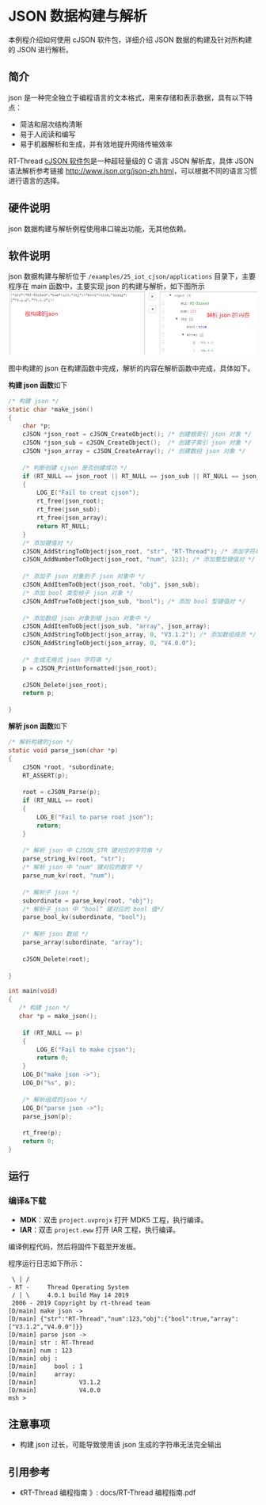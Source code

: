 # JSON 数据构建与解析

本例程介绍如何使用 cJSON 软件包，详细介绍 JSON 数据的构建及针对所构建的 JSON 进行解析。

## 简介

json 是一种完全独立于编程语言的文本格式，用来存储和表示数据，具有以下特点：

- 简洁和层次结构清晰
- 易于人阅读和编写
- 易于机器解析和生成，并有效地提升网络传输效率

 RT-Thread [cJSON 软件包](https://github.com/RT-Thread-packages/cJSON)是一种超轻量级的 C 语言 JSON 解析库，具体 JSON 语法解析参考链接 <http://www.json.org/json-zh.html>，可以根据不同的语言习惯进行语言的选择。

## 硬件说明

json 数据构建与解析例程使用串口输出功能，无其他依赖。

## 软件说明

json 数据构建与解析位于 `/examples/25_iot_cjson/applications` 目录下，主要程序在 main 函数中，主要实现 json 的构建与解析，如下图所示![构建](../../docs/figures/25_iot_cjson/pre_make_json.png)

图中构建的 json 在构建函数中完成，解析的内容在解析函数中完成，具体如下。

**构建 json 函数**如下

```c
/* 构建 json */
static char *make_json()
{
    char *p;
    cJSON *json_root = cJSON_CreateObject(); /* 创建根索引 json 对象 */
    cJSON *json_sub = cJSON_CreateObject();  /* 创建子索引 json 对象 */
    cJSON *json_array = cJSON_CreateArray(); /* 创建数组 json 对象 */

    /* 判断创建 cjson 是否创建成功 */
    if (RT_NULL == json_root || RT_NULL == json_sub || RT_NULL == json_array)
    {
        LOG_E("Fail to creat cjson");
        rt_free(json_root);
        rt_free(json_sub);
        rt_free(json_array);
        return RT_NULL;
    }
    /* 添加键值对 */
    cJSON_AddStringToObject(json_root, "str", "RT-Thread"); /* 添加字符串型键值对 */
    cJSON_AddNumberToObject(json_root, "num", 123); /* 添加整型键值对 */

    /* 添加子 json 对象到子 json 对象中 */
    cJSON_AddItemToObject(json_root, "obj", json_sub);
    /* 添加 bool 类型给子 json 对象 */
    cJSON_AddTrueToObject(json_sub, "bool"); /* 添加 bool 型键值对 */

    /* 添加数组 json 对象到根 json 对象中 */
    cJSON_AddItemToObject(json_sub, "array", json_array);
    cJSON_AddStringToObject(json_array, 0, "V3.1.2"); /* 添加数组成员 */
    cJSON_AddStringToObject(json_array, 0, "V4.0.0");

    /* 生成无格式 json 字符串 */
    p = cJSON_PrintUnformatted(json_root);

    cJSON_Delete(json_root);
    return p;

}
```

**解析 json 函数**如下

```c
/* 解析构建的json */
static void parse_json(char *p)
{
    cJSON *root, *subordinate;
    RT_ASSERT(p);

    root = cJSON_Parse(p);
    if (RT_NULL == root)
    {
        LOG_E("Fail to parse root json");
        return;
    }

    /* 解析 json 中 CJSON_STR 键对应的字符串 */
    parse_string_kv(root, "str");
    /* 解析 json 中 "num" 键对应的数字 */
    parse_num_kv(root, "num");

    /* 解析子 json */
    subordinate = parse_key(root, "obj");
    /* 解析子 json 中 “bool” 键对应的 bool 值*/
    parse_bool_kv(subordinate, "bool");

    /* 解析 json 数组 */
    parse_array(subordinate, "array");

    cJSON_Delete(root);

}
```

```c
int main(void)
{
   /* 构建 json */
   char *p = make_json();

    if (RT_NULL == p)
    {
        LOG_E("Fail to make cjson");          
        return 0;
    }
    LOG_D("make json ->");
    LOG_D("%s", p);

    /* 解析组成的json */
    LOG_D("parse json ->");
    parse_json(p);

    rt_free(p);
    return 0;
}
```

## 运行

### 编译&下载

- **MDK**：双击 `project.uvprojx` 打开 MDK5 工程，执行编译。
- **IAR**：双击 `project.eww` 打开 IAR 工程，执行编译。

编译例程代码，然后将固件下载至开发板。

程序运行日志如下所示：

```shell
 \ | /
- RT -     Thread Operating System
 / | \     4.0.1 build May 14 2019
 2006 - 2019 Copyright by rt-thread team
[D/main] make json ->
[D/main] {"str":"RT-Thread","num":123,"obj":{"bool":true,"array":["V3.1.2","V4.0.0"]}}
[D/main] parse json ->
[D/main] str : RT-Thread
[D/main] num : 123
[D/main] obj :
[D/main]     bool : 1
[D/main]     array:
[D/main]            V3.1.2
[D/main]            V4.0.0
msh >
```

## 注意事项

- 构建 json 过长，可能导致使用该 json 生成的字符串无法完全输出


## 引用参考

- 《RT-Thread 编程指南 》: docs/RT-Thread 编程指南.pdf
